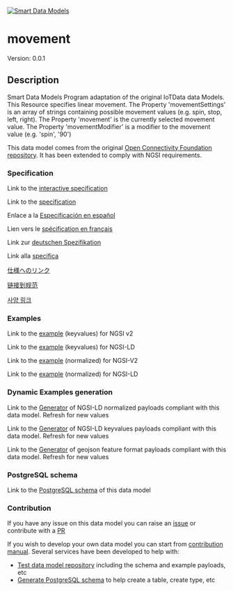 [![Smart Data Models](https://smartdatamodels.org/wp-content/uploads/2022/01/SmartDataModels_logo.png "Logo")](https://smartdatamodels.org)
# movement
Version: 0.0.1

## Description 

Smart Data Models Program adaptation of the original IoTData data Models. This Resource specifies linear movement. The Property 'movementSettings' is an array of strings containing possible movement values (e.g. spin, stop, left, right). The Property 'movement' is the currently selected movement value. The Property 'movementModifier' is a modifier to the movement value (e.g. 'spin', '90') 

This data model comes from the original [Open Connectivity Foundation repository](https://github.com/openconnectivityfoundation/IoTDataModels). It has been extended to comply with NGSI requirements.
### Specification

Link to the [interactive specification](https://swagger.lab.fiware.org/?url=https://smart-data-models.github.io/dataModel.OCF/movement/swagger.yaml)

Link to the [specification](https://github.com/smart-data-models/dataModel.OCF/blob/master/movement/doc/spec.md)

Enlace a la [Especificación en español](https://github.com/smart-data-models/dataModel.OCF/blob/master/movement/doc/spec_ES.md)

Lien vers le [spécification en français](https://github.com/smart-data-models/dataModel.OCF/blob/master/movement/doc/spec_FR.md)

Link zur [deutschen Spezifikation](https://github.com/smart-data-models/dataModel.OCF/blob/master/movement/doc/spec_DE.md)

Link alla [specifica](https://github.com/smart-data-models/dataModel.OCF/blob/master/movement/doc/spec_IT.md)

[仕様へのリンク](https://github.com/smart-data-models/dataModel.OCF/blob/master/movement/doc/spec_JA.md)

[链接到规范](https://github.com/smart-data-models/dataModel.OCF/blob/master/movement/doc/spec_ZH.md)

[사양 링크](https://github.com/smart-data-models/dataModel.OCF/blob/master/movement/doc/spec_KO.md)
### Examples

Link to the [example](https://smart-data-models.github.io/dataModel.OCF/movement/examples/example.json) (keyvalues) for NGSI v2

Link to the [example](https://smart-data-models.github.io/dataModel.OCF/movement/examples/example.jsonld) (keyvalues) for NGSI-LD

Link to the [example](https://smart-data-models.github.io/dataModel.OCF/movement/examples/example-normalized.json) (normalized) for NGSI-V2

Link to the [example](https://smart-data-models.github.io/dataModel.OCF/movement/examples/example-normalized.jsonld) (normalized) for NGSI-LD
### Dynamic Examples generation

Link to the [Generator](https://smartdatamodels.org/extra/ngsi-ld_generator.php?schemaUrl=https://raw.githubusercontent.com/smart-data-models/dataModel.OCF/master/movement/schema.json&email=info@smartdatamodels.org) of NGSI-LD normalized payloads compliant with this data model. Refresh for new values

Link to the [Generator](https://smartdatamodels.org/extra/ngsi-ld_generator_keyvalues.php?schemaUrl=https://raw.githubusercontent.com/smart-data-models/dataModel.OCF/master/movement/schema.json&email=info@smartdatamodels.org) of NGSI-LD keyvalues payloads compliant with this data model. Refresh for new values

Link to the [Generator](https://smartdatamodels.org/extra/geojson_features_generator.php?schemaUrl=https://raw.githubusercontent.com/smart-data-models/dataModel.OCF/master/movement/schema.json&email=info@smartdatamodels.org) of geojson feature format payloads compliant with this data model. Refresh for new values
### PostgreSQL schema

Link to the [PostgreSQL schema](https://github.com/smart-data-models/dataModel.OCF/blob/master/movement/schema.sql) of this data model
### Contribution

 If you have any issue on this data model you can raise an [issue](https://github.com/smart-data-models/dataModel.OCF/issues)  or contribute with a [PR](https://github.com/smart-data-models/dataModel.OCF/pulls)

 If you wish to develop your own data model you can start from [contribution manual](https://bit.ly/contribution_manual). Several services have been developed to help with: 
 - [Test data model repository](https://smartdatamodels.org/index.php/data-models-contribution-api/) including the schema and example payloads, etc
 - [Generate PostgreSQL schema](https://smartdatamodels.org/index.php/sql-service/) to help create a table, create type, etc